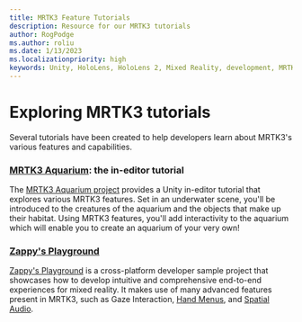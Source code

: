 ```yaml
---
title: MRTK3 Feature Tutorials
description: Resource for our MRTK3 tutorials
author: RogPodge
ms.author: roliu
ms.date: 1/13/2023
ms.localizationpriority: high
keywords: Unity, HoloLens, HoloLens 2, Mixed Reality, development, MRTK3, scenes, example scenes
---
```


# Exploring MRTK3 tutorials

Several tutorials have been created to help developers learn about MRTK3's various features and capabilities. 

### [MRTK3 Aquarium](/windows/mixed-reality/develop/unity/mrtk3-aquarium): the in-editor tutorial

The [MRTK3 Aquarium project](/windows/mixed-reality/develop/unity/mrtk3-aquarium) provides a Unity in-editor tutorial that explores various MRTK3 features. Set in an underwater scene, you'll be introduced to the creatures of the aquarium and the objects that make up their habitat. Using MRTK3 features, you'll add interactivity to the aquarium which will enable you to create an aquarium of your very own!

### [Zappy's Playground](/windows/mixed-reality/develop/unity/playground-tutorial)

[Zappy's Playground](/windows/mixed-reality/develop/unity/playground-tutorial) is a cross-platform developer sample project that showcases how to develop intuitive and comprehensive end-to-end experiences for mixed reality. It makes use of many advanced features present in MRTK3, such as Gaze Interaction, [Hand Menus](/windows/mixed-reality/mrtk-unity/mrtk3-uxcomponents/packages/uxcomponents/hand-menu), and [Spatial Audio](/windows/mixed-reality/mrtk-unity/mrtk3-audio/packages/audio/overview).